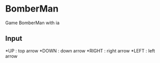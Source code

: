 # BomberMan
 Game BomberMan with ia

## Input
*UP : top arrow
*DOWN : down arrow
*RIGHT : right arrow
*LEFT : left arrow
